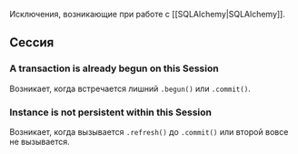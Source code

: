 Исключения, возникающие при работе с [[SQLAlchemy|SQLAlchemy]].

## Сессия

### A transaction is already begun on this Session

Возникает, когда встречается лишний `.begun()` или `.commit()`.

### Instance is not persistent within this Session

Возникает, когда вызывается `.refresh()` до `.commit()` или второй вовсе не вызывается.


